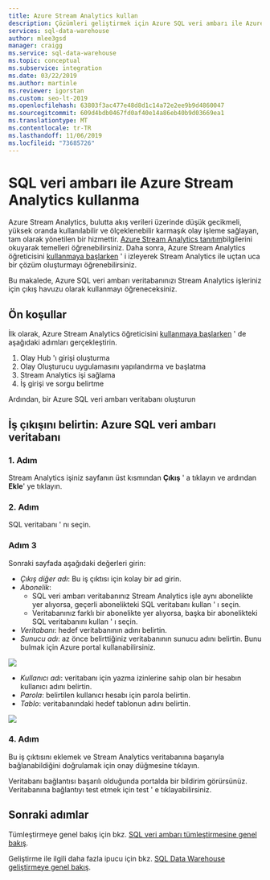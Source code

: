 ```yaml
---
title: Azure Stream Analytics kullan
description: Çözümleri geliştirmek için Azure SQL veri ambarı ile Azure Stream Analytics kullanmaya yönelik ipuçları.
services: sql-data-warehouse
author: mlee3gsd
manager: craigg
ms.service: sql-data-warehouse
ms.topic: conceptual
ms.subservice: integration
ms.date: 03/22/2019
ms.author: martinle
ms.reviewer: igorstan
ms.custom: seo-lt-2019
ms.openlocfilehash: 63803f3ac477e48d8d1c14a72e2ee9b9d4860047
ms.sourcegitcommit: 609d4bdb0467fd0af40e14a86eb40b9d03669ea1
ms.translationtype: MT
ms.contentlocale: tr-TR
ms.lasthandoff: 11/06/2019
ms.locfileid: "73685726"
---
```

# <a name="use-azure-stream-analytics-with-sql-data-warehouse"></a>SQL veri ambarı ile Azure Stream Analytics kullanma
Azure Stream Analytics, bulutta akış verileri üzerinde düşük gecikmeli, yüksek oranda kullanılabilir ve ölçeklenebilir karmaşık olay işleme sağlayan, tam olarak yönetilen bir hizmettir. [Azure Stream Analytics tanıtım][Introduction to Azure Stream Analytics]bilgilerini okuyarak temelleri öğrenebilirsiniz. Daha sonra, Azure Stream Analytics öğreticisini [kullanmaya başlarken][Get started using Azure Stream Analytics] ' i izleyerek Stream Analytics ile uçtan uca bir çözüm oluşturmayı öğrenebilirsiniz.

Bu makalede, Azure SQL veri ambarı veritabanınızı Stream Analytics işleriniz için çıkış havuzu olarak kullanmayı öğreneceksiniz.

## <a name="prerequisites"></a>Ön koşullar
İlk olarak, Azure Stream Analytics öğreticisini [kullanmaya başlarken][Get started using Azure Stream Analytics] ' de aşağıdaki adımları gerçekleştirin.  

1. Olay Hub 'ı girişi oluşturma
2. Olay Oluşturucu uygulamasını yapılandırma ve başlatma
3. Stream Analytics işi sağlama
4. İş girişi ve sorgu belirtme

Ardından, bir Azure SQL veri ambarı veritabanı oluşturun

## <a name="specify-job-output-azure-sql-data-warehouse-database"></a>İş çıkışını belirtin: Azure SQL veri ambarı veritabanı
### <a name="step-1"></a>1\. Adım
Stream Analytics işiniz sayfanın üst kısmından **Çıkış** ' a tıklayın ve ardından **Ekle**' ye tıklayın.

### <a name="step-2"></a>2\. Adım
SQL veritabanı ' nı seçin.

### <a name="step-3"></a>Adım 3
Sonraki sayfada aşağıdaki değerleri girin:

* *Çıkış diğer adı*: Bu iş çıktısı için kolay bir ad girin.
* *Abonelik*:
  * SQL veri ambarı veritabanınız Stream Analytics işle aynı abonelikte yer alıyorsa, geçerli abonelikteki SQL veritabanı kullan ' ı seçin.
  * Veritabanınız farklı bir abonelikte yer alıyorsa, başka bir abonelikteki SQL veritabanını kullan ' ı seçin.
* *Veritabanı*: hedef veritabanının adını belirtin.
* *Sunucu adı*: az önce belirttiğiniz veritabanının sunucu adını belirtin. Bunu bulmak için Azure portal kullanabilirsiniz.

![][server-name]

* *Kullanıcı adı*: veritabanı için yazma izinlerine sahip olan bir hesabın kullanıcı adını belirtin.
* *Parola*: belirtilen kullanıcı hesabı için parola belirtin.
* *Tablo*: veritabanındaki hedef tablonun adını belirtin.

![][add-database]

### <a name="step-4"></a>4\. Adım
Bu iş çıktısını eklemek ve Stream Analytics veritabanına başarıyla bağlanabildiğini doğrulamak için onay düğmesine tıklayın.

Veritabanı bağlantısı başarılı olduğunda portalda bir bildirim görürsünüz. Veritabanına bağlantıyı test etmek için test ' e tıklayabilirsiniz.

## <a name="next-steps"></a>Sonraki adımlar
Tümleştirmeye genel bakış için bkz. [SQL veri ambarı tümleştirmesine genel bakış][SQL Data Warehouse integration overview].

Geliştirme ile ilgili daha fazla ipucu için bkz. [SQL Data Warehouse geliştirmeye genel bakış][SQL Data Warehouse development overview].

<!--Image references-->

[add-output]: ./media/sql-data-warehouse-integrate-azure-stream-analytics/add-output.png
[server-name]: ./media/sql-data-warehouse-integrate-azure-stream-analytics/dw-server-name.png
[add-database]: ./media/sql-data-warehouse-integrate-azure-stream-analytics/add-database.png
[test-connection]: ./media/sql-data-warehouse-integrate-azure-stream-analytics/test-connection.png

<!--Article references-->

[Introduction to Azure Stream Analytics]: ../stream-analytics/stream-analytics-introduction.md
[Get started using Azure Stream Analytics]: ../stream-analytics/stream-analytics-real-time-fraud-detection.md
[SQL Data Warehouse development overview]:  ./sql-data-warehouse-overview-develop.md
[SQL Data Warehouse integration overview]:  ./sql-data-warehouse-overview-integrate.md

<!--MSDN references-->

<!--Other Web references-->
[Azure Stream Analytics documentation]: https://azure.microsoft.com/documentation/services/stream-analytics/
